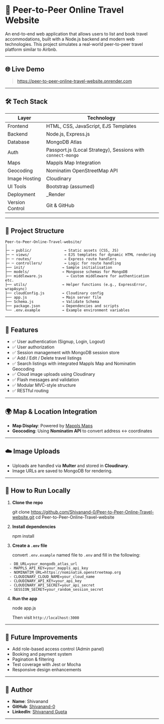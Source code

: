 # 🧳 Peer-to-Peer Online Travel Website

An end-to-end web application that allows users to list and book travel accommodations, built with a Node.js backend and modern web technologies. This project simulates a real-world peer-to-peer travel platform similar to Airbnb.

---

## 🌐 Live Demo
> https://peer-to-peer-online-travel-website.onrender.com

---

## 🛠️ Tech Stack

| Layer      | Technology                                                                 |
|------------|-----------------------------------------------------------------------------|
| Frontend   | HTML, CSS, JavaScript, EJS Templates                                        |
| Backend    | Node.js, Express.js                                                         |
| Database   | MongoDB Atlas                                                               |
| Auth       | Passport.js (Local Strategy), Sessions with `connect-mongo`                |
| Maps       | Mappls Map Integration                                                      |
| Geocoding  | Nominatim OpenStreetMap API                                                 |
| Image Hosting | Cloudinary                                                              |
| UI Tools   | Bootstrap (assumed)                                                         |
| Deployment | _Render                                    |
| Version Control | Git & GitHub                                                           |

---

## 📁 Project Structure
```
Peer-to-Peer-Online-Travel-website/
│
├─ ─ public/               → Static assets (CSS, JS)
├─ ─ views/                → EJS templates for dynamic HTML rendering
├─ ─ routes/               → Express route handlers
├─ ─ controllers/          → Logic for route handling
├── init/                 → Sample initialisation
├── models/               → Mongoose schemas for MongoDB
├── middleware.js           → Custom middleware for authentication etc.
├── utils/                → Helper functions (e.g., ExpressError, wrapAsync)
├── cloudConfig.js        → Cloudinary config
├── app.js                → Main server file
├── Schema.js             → Validate Schema
├── package.json          → Dependencies and scripts
└── .env.example          → Example environment variables
```


---

## 🔐 Features

- ✅ User authentication (Signup, Login, Logout)
- ✅ User authorization 
- ✅ Session management with MongoDB session store
- ✅ Add / Edit / Delete travel listings
- ✅ Search listings with integrated Mappls Map and Nominatim Geocoding
- ✅ Cloud image uploads using Cloudinary
- ✅ Flash messages and validation
- ✅ Modular MVC-style structure
- ✅ RESTful routing

---

## 🌍 Map & Location Integration

- **Map Display**: Powered by [Mappls Maps](https://www.mappls.com/)
- **Geocoding**: Using **Nominatim API** to convert address ↔ coordinates

---

## ☁️ Image Uploads

- Uploads are handled via **Multer** and stored in **Cloudinary**.
- Image URLs are saved to MongoDB for rendering.

---

## 🔧 How to Run Locally

1. **Clone the repo**  
   
   git clone https://github.com/Shivanand-0/Peer-to-Peer-Online-Travel-website.git
   cd Peer-to-Peer-Online-Travel-website

2. **Install dependencies**

   npm install

3. **Create a `.env` file**

   convert `.env.example` named file to `.env` and fill in the following:
```
  - DB_URL=your_mongodb_atlas_url
  - MAPPLS_API_KEY=your_mappls_api_key
  - NOMINATIM_URL=https://nominatim.openstreetmap.org
  - CLOUDINARY_CLOUD_NAME=your_cloud_name
  - CLOUDINARY_API_KEY=your_api_key
  - CLOUDINARY_API_SECRET=your_api_secret
  - SESSION_SECRET=your_random_session_secret
```
4. **Run the app**

   node app.js

   Then visit `http://localhost:3000`

---

## 🧪 Future Improvements

* Add role-based access control (Admin panel)
* Booking and payment system
* Pagination & filtering
* Test coverage with Jest or Mocha
* Responsive design enhancements

---

## 👤 Author

* **Name**: Shivanand
* **GitHub**: [Shivanand-0](https://github.com/Shivanand-0)
* **LinkedIn**: [Shivanand Gupta](https://www.linkedin.com/in/ishivanandgupta/)

---
